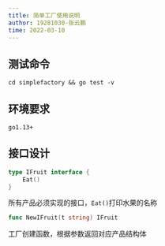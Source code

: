 ```yaml
---
title: 简单工厂使用说明
author: 19281030-张云鹏
time: 2022-03-10
---
```


## 测试命令

```
cd simplefactory && go test -v
```

## 环境要求

```
go1.13+
```

## 接口设计

```go
type IFruit interface {
    Eat()
}
```

所有产品必须实现的接口，`Eat()`打印水果的名称

```go
func NewIFruit(t string) IFruit
```

工厂创建函数，根据参数返回对应产品结构体